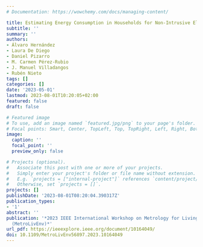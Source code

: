 ```yaml
---
# Documentation: https://wowchemy.com/docs/managing-content/

title: Estimating Energy Consumption in Households for Non-Intrusive Elderly Monitoring
subtitle: ''
summary: ''
authors:
- Álvaro Hernández
- Laura De Diego
- Daniel Pizarro
- M. Carmen Pérez-Rubio
- J. Manuel Villadangos
- Rubén Nieto
tags: []
categories: []
date: '2023-05-01'
lastmod: 2023-08-01T10:20:05+02:00
featured: false
draft: false

# Featured image
# To use, add an image named `featured.jpg/png` to your page's folder.
# Focal points: Smart, Center, TopLeft, Top, TopRight, Left, Right, BottomLeft, Bottom, BottomRight.
image:
  caption: ''
  focal_point: ''
  preview_only: false

# Projects (optional).
#   Associate this post with one or more of your projects.
#   Simply enter your project's folder or file name without extension.
#   E.g. `projects = ["internal-project"]` references `content/project/deep-learning/index.md`.
#   Otherwise, set `projects = []`.
projects: []
publishDate: '2023-08-01T08:20:04.390317Z'
publication_types:
- '1'
abstract: ''
publication: '*2023 IEEE International Workshop on Metrology for Living Environment
  (MetroLivEnv)*'
url_pdf: https://ieeexplore.ieee.org/document/10164049/
doi: 10.1109/MetroLivEnv56897.2023.10164049
---
```

